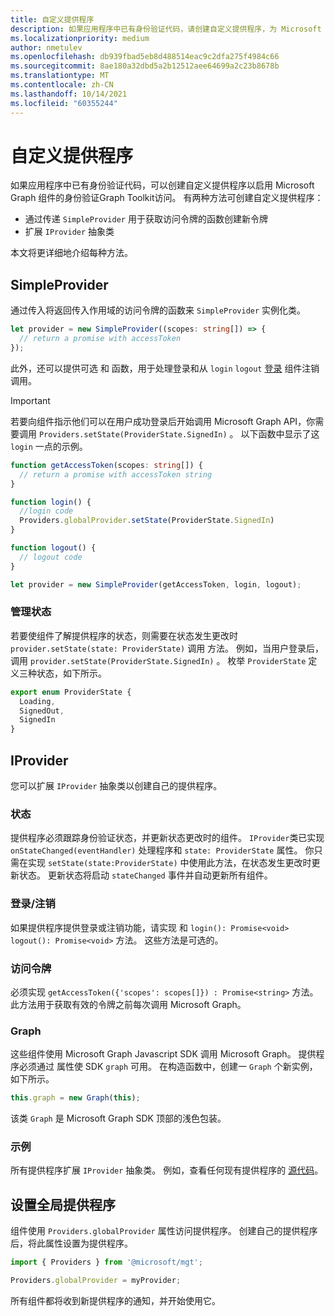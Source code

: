 ```yaml
---
title: 自定义提供程序
description: 如果应用程序中已有身份验证代码，请创建自定义提供程序，为 Microsoft Graph Toolkit组件启用身份验证和图形访问。
ms.localizationpriority: medium
author: nmetulev
ms.openlocfilehash: db939fbad5eb8d488514eac9c2dfa275f4984c66
ms.sourcegitcommit: 8ae180a32dbd5a2b12512aee64699a2c23b8678b
ms.translationtype: MT
ms.contentlocale: zh-CN
ms.lasthandoff: 10/14/2021
ms.locfileid: "60355244"
---
```

# <a name="custom-provider"></a>自定义提供程序

如果应用程序中已有身份验证代码，可以创建自定义提供程序以启用 Microsoft Graph 组件的身份验证Graph Toolkit访问。 有两种方法可创建自定义提供程序：

- 通过传递 `SimpleProvider` 用于获取访问令牌的函数创建新令牌
- 扩展 `IProvider` 抽象类

本文将更详细地介绍每种方法。

## <a name="simpleprovider"></a>SimpleProvider

通过传入将返回传入作用域的访问令牌的函数来 `SimpleProvider` 实例化类。 

```ts
let provider = new SimpleProvider((scopes: string[]) => {
  // return a promise with accessToken
});
```

此外，还可以提供可选 和 函数，用于处理登录和从 `login` `logout` [登录](../components/login.md) 组件注销调用。

> [!IMPORTANT] 
> 若要向组件指示他们可以在用户成功登录后开始调用 Microsoft Graph API，你需要调用 `Providers.setState(ProviderState.SignedIn)` 。 以下函数中显示了这 `login` 一点的示例。

```ts
function getAccessToken(scopes: string[]) {
  // return a promise with accessToken string
}

function login() {
  //login code
  Providers.globalProvider.setState(ProviderState.SignedIn)
}

function logout() {
  // logout code
}

let provider = new SimpleProvider(getAccessToken, login, logout);
```

### <a name="manage-state"></a>管理状态

若要使组件了解提供程序的状态，则需要在状态发生更改时 `provider.setState(state: ProviderState)` 调用 方法。 例如，当用户登录后，调用 `provider.setState(ProviderState.SignedIn)` 。 枚举 `ProviderState` 定义三种状态，如下所示。

```ts
export enum ProviderState {
  Loading,
  SignedOut,
  SignedIn
}
```

## <a name="iprovider"></a>IProvider

您可以扩展 `IProvider` 抽象类以创建自己的提供程序。

### <a name="state"></a>状态

提供程序必须跟踪身份验证状态，并更新状态更改时的组件。 `IProvider`类已实现 `onStateChanged(eventHandler)` 处理程序和 `state: ProviderState` 属性。 你只需在实现 `setState(state:ProviderState)` 中使用此方法，在状态发生更改时更新状态。 更新状态将启动 `stateChanged` 事件并自动更新所有组件。

### <a name="loginlogout"></a>登录/注销

如果提供程序提供登录或注销功能，请实现 和 `login(): Promise<void>` `logout(): Promise<void>` 方法。 这些方法是可选的。

### <a name="access-token"></a>访问令牌

必须实现 `getAccessToken({'scopes': scopes[]}) : Promise<string>` 方法。 此方法用于获取有效的令牌之前每次调用 Microsoft Graph。

### <a name="graph"></a>Graph

这些组件使用 Microsoft Graph Javascript SDK 调用 Microsoft Graph。 提供程序必须通过 属性使 SDK `graph` 可用。 在构造函数中，创建一 `Graph` 个新实例，如下所示。

```js
this.graph = new Graph(this);
```

该类 `Graph` 是 Microsoft Graph SDK 顶部的浅色包装。

### <a name="example"></a>示例

所有提供程序扩展 `IProvider` 抽象类。 例如，查看任何现有提供程序的 [源代码](https://github.com/microsoftgraph/microsoft-graph-toolkit/tree/main/packages/providers)。

## <a name="set-the-global-provider"></a>设置全局提供程序

组件使用 `Providers.globalProvider` 属性访问提供程序。 创建自己的提供程序后，将此属性设置为提供程序。

```ts
import { Providers } from '@microsoft/mgt';

Providers.globalProvider = myProvider;
```

所有组件都将收到新提供程序的通知，并开始使用它。
